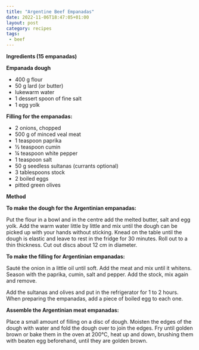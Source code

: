 ```yaml
---
title: "Argentine Beef Empanadas"
date: 2022-11-06T18:47:05+01:00
layout: post
category: recipes
tags:
 - beef 
---
```


**Ingredients (15 empanadas)**

**Empanada dough**

 * 400 g flour
 * 50 g lard (or butter)
 * lukewarm water
 * 1 dessert spoon of fine salt
 * 1 egg yolk

**Filling for the empanadas:**

 * 2 onions, chopped
 * 500 g of minced veal meat
 * 1 teaspoon paprika
 * ½ teaspoon cumin
 * ¼ teaspoon white pepper
 * 1 teaspoon salt
 * 50 g seedless sultanas (currants optional)
 * 3 tablespoons stock
 * 2 boiled eggs
 * pitted green olives

**Method**

**To make the dough for the Argentinian empanadas:**

Put the flour in a bowl and in the centre add the melted butter, salt and egg yolk. Add the warm water little by little and mix until the dough can be picked up with your hands without sticking. Knead on the table until the dough is elastic and leave to rest in the fridge for 30 minutes. Roll out to a thin thickness. Cut out discs about 12 cm in diameter.

**To make the filling for Argentinian empanadas:**

Sauté the onion in a little oil until soft. Add the meat and mix until it whitens. Season with the paprika, cumin, salt and pepper. Add the stock, mix again and remove.

Add the sultanas and olives and put in the refrigerator for 1 to 2 hours. When preparing the empanadas, add a piece of boiled egg to each one.

**Assemble the Argentinian meat empanadas:**

Place a small amount of filling on a disc of dough. Moisten the edges of the dough with water and fold the dough over to join the edges. Fry until golden brown or bake them in the oven at 200°C, heat up and down, brushing them with beaten egg beforehand, until they are golden brown.
